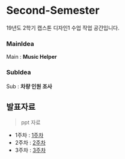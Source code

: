 # Second-Semester

19년도 2학기 캡스톤 디자인1 수업 작업 공간입니다. 

 ### MainIdea
Main : **Music Helper**

 ### SubIdea
Sub : **차량 인원 조사**

발표자료
---------
>ppt 자료
 * 1주차 : [1주차](https://github.com/ForGraduate2020/Second-Semester/blob/master/%EC%BA%A1%EC%8A%A4%ED%86%A4%20%EB%94%94%EC%9E%90%EC%9D%B8%20%EC%95%84%EC%9D%B4%EB%94%94%EC%96%B4-confirm%EC%9D%B4%EC%A0%84(fix).pptx)
 * 2주차 : [2주차](https://github.com/ForGraduate2020/Second-Semester/blob/master/%EC%BA%A1%EC%8A%A4%ED%86%A4%20%EB%94%94%EC%9E%90%EC%9D%B8%202%EC%A3%BC%EC%B0%A8.pptx)
 * 3주차 : [3주차](https://github.com/ForGraduate2020/Second-Semester/blob/master/%EC%BA%A1%EC%8A%A4%ED%86%A4%20%EB%94%94%EC%9E%90%EC%9D%B8%203%EC%A3%BC%EC%B0%A8.pptx)
 
